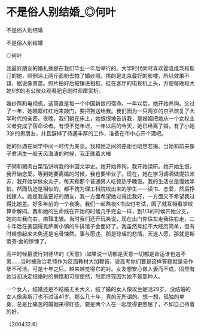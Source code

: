 # 不是俗人别结婚_◎何叶

不是俗人别结婚

不是俗人别结婚

◎何叶

我最好朋友的婚礼就是在我们毕业一年后举行的。大学时代同时喜欢霍洛维茨和斯汀的她，照例涂上两斤面粉去拍了婚纱照。挑的是北京最好的影楼，所以效果不错，据说像萧蔷。照片拍好后被镶进相框，挂在客厅的电视机上头，方便每晚和大她9岁的老公聚众观看肥皂剧时观摩赏析。

婚纱照和电视机，这简直是每一个中国新娘的宿命。一年以后，她开始养狗。又过了一年，她眼眶红红地来敲门，要把狗送给我。我们因为一只两岁的京叭恢复了大学时代的亲密。夜晚，我们躺在床上，她恨恨地告诉我，是婚姻把她从一个女权主义者变成了宿命论者。有恨不觉年迟，一年以后的今天，她已经离了婚，有了小她3岁的男朋友，并且辞掉了待遇丰厚的工作，准备在市中心开个酒吧。

她的际遇在同学中间一时传为美谈。我和她之间的差距也昭然若揭。当她和前夫像子君涓生一般天风海涛的时候，我正就着大棒

子粥和猪肉白菜馅饼啃我的中国文学史。她开始养狗，我开始读研。她开始生恨，我开始恋爱。等到她要离婚的时候，我也要毕业了。现在，她在学习调酒做提拉米苏，我开始学做汆丸子，每天和那个普通男人吃顿热乎晚饭。我的生活总是慢她半拍，然而轨迹是相似的，都不愧为理工科院校出来的学生——读书、恋爱，然后挣钱嫁人。她是我最要好的朋友，我一方面希望她过得比我好，一方面又不希望我过得比她差。好多年前的一个夜晚，我们一起熬夜K书应付考试，困了就互相看掌纹算命解闷。我和她的生命线在开始的时候几乎完全一样，到1/3的时候开始分叉，她向左我向右，南辕北辙。当时我们还开玩笑说，现在出门你往左走我往右走，二十年后在美国得克萨斯小镇的牛排馆子会面好了。我虽然年纪不大经历简单，但有时候想起来未免还是毛骨悚然。事与愿违，那是琼瑶的悲情。天遂人愿，那就是斯蒂芬·金的惊悚了。

高中时候最流行刘德华的《天意》:如果说一切都是天意一切都是命运谁也逃不离……当时被政治老师作为反面教材大加鞭笞，说高考你们要是这样答题就是自作孽不可活。可是十年之后，越来越觉得它的对。女友想安心做人妻而不成，固然有她当初决定结婚时的懒惰和习惯使然，然而终究因为她不是那种人。

一个女人，结婚还是不结婚无关大义，结了婚的女人像玫兰妮活29岁，没结婚的女人像奥斯汀也不过活41岁。那么几十年，真的无所谓的。想一想，孤独的单身，总是比痛苦的婚姻来得好些。要是两个人在一起觉得更憋屈了，不如自己待着的好。

（2004.12.6）